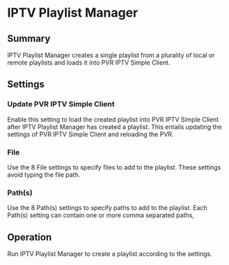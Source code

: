 # IPTV Playlist Manager

## Summary

IPTV Playlist Manager creates a single playlist from a plurality of local or remote playlists and loads it into PVR IPTV Simple Client.

## Settings

### Update PVR IPTV Simple Client

Enable this setting to load the created playlist into PVR IPTV Simple Client after IPTV Playlist Manager has created a playlist. This entails updating the settings of PVR IPTV Simple Client and reloading the PVR.

### File

Use the 8 File settings to specify files to add to the playlist. These settings avoid typing the file path.

### Path(s)

Use the 8 Path(s) settings to specify paths to add to the playlist. Each Path(s) setting can contain one or more comma separated paths,

## Operation

Run IPTV Playlist Manager to create a playlist according to the settings.
